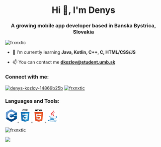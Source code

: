 <h1 align="center">Hi 👋, I'm Denys</h1>
<h3 align="center">A growing mobile app developer based in Banska Bystrica, Slovakia</h3>

<p align="left"> <img src="https://komarev.com/ghpvc/?username=frxnxtic&label=Profile%20views&color=0e75b6&style=flat" alt="frxnxtic" /> </p>

- 🌱 I’m currently learning **Java, Kotlin, C++, C, HTML/CSS/JS**

- 📫 You can contact me **dkozlov@student.umb.sk**

<h3 align="left">Connect with me:</h3>
<p align="left">
<a href="https://linkedin.com/in/denys-kozlov-14869b25b" target="blank"><img align="center" src="https://raw.githubusercontent.com/rahuldkjain/github-profile-readme-generator/master/src/images/icons/Social/linked-in-alt.svg" alt="denys-kozlov-14869b25b" height="30" width="40" /></a>
<a href="https://instagram.com/frxnxtic" target="blank"><img align="center" src="https://raw.githubusercontent.com/rahuldkjain/github-profile-readme-generator/master/src/images/icons/Social/instagram.svg" alt="frxnxtic" height="30" width="40" /></a>
</p>

<h3 align="left">Languages and Tools:</h3>
<p align="left"> <a href="https://www.w3schools.com/cpp/" target="_blank" rel="noreferrer"> <img src="https://raw.githubusercontent.com/devicons/devicon/master/icons/cplusplus/cplusplus-original.svg" alt="cplusplus" width="40" height="40"/> </a> <a href="https://www.w3schools.com/css/" target="_blank" rel="noreferrer"> <img src="https://raw.githubusercontent.com/devicons/devicon/master/icons/css3/css3-original-wordmark.svg" alt="css3" width="40" height="40"/> </a> <a href="https://www.w3.org/html/" target="_blank" rel="noreferrer"> <img src="https://raw.githubusercontent.com/devicons/devicon/master/icons/html5/html5-original-wordmark.svg" alt="html5" width="40" height="40"/> </a> <a href="https://www.java.com" target="_blank" rel="noreferrer"> <img src="https://raw.githubusercontent.com/devicons/devicon/master/icons/java/java-original.svg" alt="java" width="40" height="40"/> </a> </p>

<p><img align="center" src="https://github-readme-stats.vercel.app/api/top-langs?username=frxnxtic&show_icons=true&locale=en&layout=compact" alt="frxnxtic" /></p>

<p align="left"> <a href="https://www.codewars.com/users/frxnxtic" target="_blank" rel="noreferrer"><img src="https://www.codewars.com/users/frxnxtic/badges/small"/></a></p>
